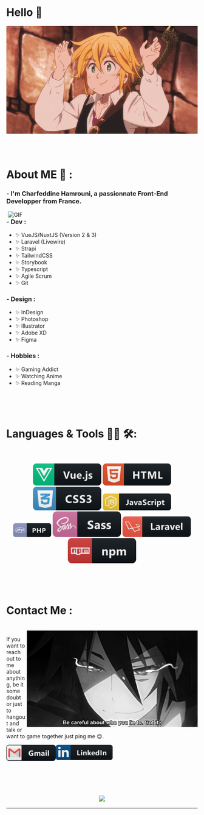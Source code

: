 # Hello 👋

<div align="center">
<img hight="300" width="700" alt="GIF" align="center" src="https://github.com/Achraf931/Achraf931/blob/master/assets/208593.gif">
</div>

</br>
</br>
</br>


# About ME 💬 :

### - I'm Charfeddine Hamrouni, a passionnate Front-End Developper from France.

<img hight="400" width="500" alt="GIF" align="right" src="https://github.com/Achraf931/Achraf931/blob/master/assets/1936.gif">

### - Dev :
- ✨ VueJS/NuxtJS (Version 2 & 3)
- ✨ Laravel (Livewire)
- ✨ Strapi
- ✨ TailwindCSS
- ✨ Storybook
- ✨ Typescript
- ✨ Agile Scrum
- ✨ Git

### - Design :
- ✨ InDesign
- ✨ Photoshop
- ✨ Illustrator
- ✨ Adobe XD
- ✨ Figma

### - Hobbies : 
- ✨ Gaming Addict
- ✨ Watching Anime
- ✨ Reading Manga

</br>
</br>
</br>



# Languages & Tools 👨‍💻 🛠:
</br>

<p align="center">

<!-- For more icons please follow  https://github.com/MikeCodesDotNET/ColoredBadges -->
<img src="https://github.com/Achraf931/Achraf931/blob/master/assets/icons/vue.svg" alt="VueJS" width="180" hight="50">
<img src="https://github.com/Achraf931/Achraf931/blob/master/assets/icons/html.svg" alt="HTML" width="180" hight="50">
<img src="https://github.com/Achraf931/Achraf931/blob/master/assets/icons/css3.svg" alt="CSS3" width="180" hight="50">
<img src="https://github.com/Achraf931/Achraf931/blob/master/assets/icons/js.svg" alt="JS" width="180" hight="50">
</br>
<img src="https://github.com/Achraf931/Achraf931/blob/master/assets/icons/php.svg" alt="PHP" width="100" hight="50">
<img src="https://github.com/Achraf931/Achraf931/blob/master/assets/icons/sass.svg" alt="SASS" width="180" hight="50">
<img src="https://github.com/Achraf931/Achraf931/blob/master/assets/icons/laravel.svg" alt="Laravel" width="180" hight="50">
<img src="https://github.com/Achraf931/Achraf931/blob/master/assets/icons/npm.svg" alt="Npm" width="180" hight="50">
</p>
</br>
</br>
</br>



# Contact Me :

<p>
 </br>


<img hight="320" width="450" align="right" alt="GIF" src="https://github.com/Achraf931/Achraf931/blob/master/assets/93195.gif">


If you want to reach out to me about anything, be it some doubt or just to hangout and talk or want to game together just ping me 😉.

<a href="mailto:hamrouni.pro@outlook.fr">
 <img align="left" alt="Gmail" width="130" hight="100" src="https://github.com/Achraf931/Achraf931/blob/master/assets/icons/gmail.png" />
</a>
<a href="https://www.linkedin.com/in/charfeddine-hamrouni-72387110b/" target="_blank" rel="noreferrer noopener">
  <img align="left" alt="Linkedin" width="150" hight="100" src="https://github.com/Achraf931/Achraf931/blob/master/assets/icons/linkedin.png" />
</a>
 </p>
 

</br>
</br>
</br>
</br>
</br>
</br>
</br>



<p align="center" >  
  <a href="https://github.com/anuraghazra/github-readme-stats"> 
<img  src="https://github-readme-stats.vercel.app/api?username=Achraf931&&show_icons=true&theme=radical"/>
  </a>
  </p>

*************

